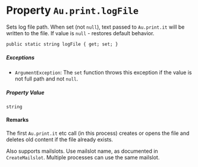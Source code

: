 # Property `Au.print.logFile`

Sets log file path. When set (not `null`), text passed to `Au.print.it` will be written to the file. If value is `null` - restores default behavior.

```
public static string logFile { get; set; }
```

##### Exceptions

- `ArgumentException`:
    The `set` function throws this exception if the value is not full path and not `null`.

##### Property Value

`string`

#### Remarks

The first `Au.print.it` etc call (in this process) creates or opens the file and deletes old content if the file already exists.

Also supports mailslots. Use mailslot name, as documented in `CreateMailslot`. Multiple processes can use the same mailslot.